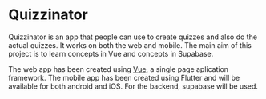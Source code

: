 # Quizzinator
Quizzinator is an app that people can use to create quizzes and also do the actual quizzes. It works on both the web and mobile. The main aim of this project is to learn concepts in Vue and concepts in Supabase.

The web app has been created using [Vue](https://vuejs.org), a single page aplication framework.
The mobile app has been created using Flutter and will be available for both android and iOS.
For the backend, supabase will be used.